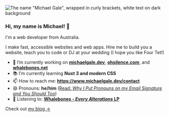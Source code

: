 ![The name "Michael Gale", wrapped in curly brackets, white text on dark background](https://user-images.githubusercontent.com/4301358/132151782-6b631e30-b4ea-4c5c-a7b6-d94362df593a.png)

### Hi, my name is Michael! 👋

I'm a web developer from Australia.

I make fast, accessible websites and web apps. Hire me to build you a website, teach you to code or DJ at your wedding (I hope you like Four Tet!)

- 🔭 I’m currently working on **[michaelgale.dev](https://michaelgale.dev/)**, **[ohsilence.com](https://www.ohsilence.com/)**, and **[whalebones.net](https://www.whalebones.net/)**
- 📚 I’m currently learning **Nuxt 3 and modern CSS**
- 📫 How to reach me:  **https://www.michaelgale.dev/contact**
- 😄 Pronouns: **he/him** ([Read: _Why I Put Pronouns on my Email Signature and You Should Too_](https://medium.com/gender-inclusivit/why-i-put-pronouns-on-my-email-signature-and-linkedin-profile-and-you-should-too-d3dc942c8743))
- 🎵 Listening to: <!-- LN -->[**Whalebones - _Every Alterations_ LP**](https://whalebones.bandcamp.com/album/every-alterations)<!-- ELN -->

Check out [my blog  &rarr;](https://michaelgale.dev/blog/)
